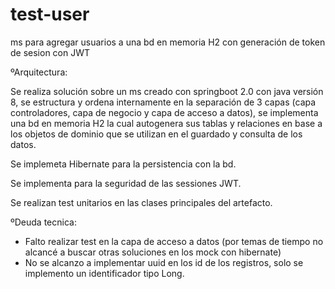 # test-user
ms para agregar usuarios a una bd en memoria H2 con generación de token de sesion con JWT


ºArquitectura:

Se realiza solución sobre un ms creado con springboot 2.0 con java versión 8, se estructura y ordena internamente en la separación de 3 capas (capa controladores, capa de negocio y capa de acceso a datos), se implementa una bd en memoria H2 la cual autogenera sus tablas y relaciones en base a los objetos de dominio que se utilizan en el guardado y consulta de los datos.

Se implemeta Hibernate para la persistencia con la bd.

Se implementa para la seguridad de las sessiones JWT.

Se realizan test unitarios en las clases principales del artefacto.

ºDeuda tecnica:

- Falto realizar test en la capa de acceso a datos (por temas de tiempo no alcancé a buscar otras soluciones en los mock con hibernate)
- No se alcanzo a implementar uuid en los id de los registros, solo se implemento un identificador tipo Long.

